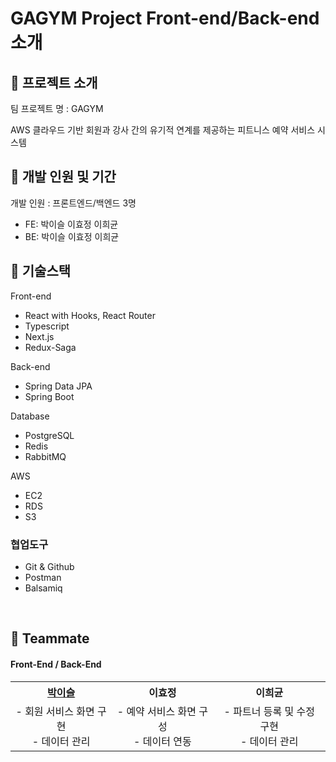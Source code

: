 # GAGYM Project Front-end/Back-end 소개

## 📍 프로젝트 소개

팀 프로젝트 명 : GAGYM

AWS 클라우드 기반
회원과 강사 간의 유기적 연계를 제공하는
피트니스 예약 서비스 시스템

## 📍 개발 인원 및 기간

개발 인원 : 프론트엔드/백엔드 3명

- FE: 박이슬 이효정 이희균
- BE: 박이슬 이효정 이희균

## 📍 기술스택

<!-- - Javascript (ES6+) -->

Front-end

- React with Hooks, React Router
- Typescript
- Next.js
- Redux-Saga

Back-end

- Spring Data JPA
- Spring Boot

Database

- PostgreSQL
- Redis
- RabbitMQ

AWS

- EC2
- RDS
- S3

### 협업도구

- Git & Github
- Postman
- Balsamiq

<br>

## 📍 Teammate

<div id=teammate>
  <h4> Front-End / Back-End </h4>
  <table style="text-align:center;">
    <tr>
      <th><a href="https://github.com/iseulpark218/git2021-GAGYM-Backend">박이슬</a></th>
      <th><a>이효정</a></th>
      <th><a>이희균</a></th>
    </tr>
    <tr>
      <td>
        - 회원 서비스 화면 구현<br>
        - 데이터 관리
      </td>
      <td>
        - 예약 서비스 화면 구성<br>
        - 데이터 연동
      </td>
      <td>
        - 파트너 등록 및 수정 구현<br>
        - 데이터 관리
      </td>
    </tr>
  </table>
  <!-- <br>
  <h4> Back-End </h4>
  <table style="text-align:center;">
    <tr>
      <th><a href="https://github.com/iseulpark218/git2021-GAGYM-Frontend">박이슬</a></th>
      <th><a>이효정</a></th>
      <th><a>이희균</a></th>
    </tr>
    <tr>
      <td>
        - 회원 서비스 화면 구현<br>
        - 데이터 관리
      </td>
      <td>
        - 예약 서비스 화면 구성<br>
        - 데이터 연동
      </td>
      <td>
        - 파트너 등록 및 수정 구현<br>
        - 데이터 관리
      </td>
    </tr>       
  </table>
  <br> -->
</div>
